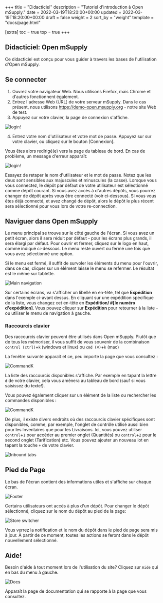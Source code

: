+++
title = "Didacticiel"
description = "Tutoriel d'introduction à Open mSupply."
date = 2022-03-19T18:20:00+00:00
updated = 2022-03-19T18:20:00+00:00
draft = false
weight = 2
sort_by = "weight"
template = "docs/page.html"

[extra]
toc = true
top = true
+++

## Didacticiel: Open mSupply

Ce didacticiel est conçu pour vous guider à travers les bases de l'utilisation d'Open mSupply.

## Se connecter

1. Ouvrez votre navigateur Web. Nous utilisons Firefox, mais Chrome et d'autres fonctionnent également.
2. Entrez l'adresse Web (URL) de votre serveur mSupply. Dans le cas présent, nous utilisons https://demo-open.msupply.org - notre site Web de test.
3. Appuyez <entrer> sur votre clavier, la page de connexion s'affiche.

![login!](/docs/introduction/images/log_in_fr.png)

4. Entrez votre nom d'utilisateur et votre mot de passe. Appuyez sur <entrer> sur votre clavier, ou cliquez sur le bouton [Connexion].

Vous êtes alors redirigé(e) vers la page du tableau de bord.
En cas de problème, un message d'erreur apparaît:

![login!](/docs/introduction/images/log_in_error_fr.png)

Essayez de retaper le nom d'utilisateur et le mot de passe. Notez que les deux sont sensibles aux majuscules et minuscules (la casse).
Lorsque vous vous connectez, le dépôt par défaut de votre utilisateur est sélectionné comme dépôt courant. Si vous avez accès à d'autres dépôts, vous pourrez changer de dépôt après vous être connecté (voir ci-dessous).
Si vous vous êtes déjà connecté, et avez changé de dépôt, alors le dépôt le plus récent sera sélectionné pour vous lors de votre re-connection.

## Naviguer dans Open mSupply

Le menu principal se trouve sur le côté gauche de l'écran. Si vous avez un petit écran, alors il sera réduit par défaut - pour les écrans plus grands, il sera élargi par défaut. Pour ouvrir et fermer, cliquez sur le logo en haut, comme indiqué ci-dessous. Le menu reste ouvert ou fermé une fois que vous avez sélectionné une option.

Si le menu est fermé, il suffit de survoler les éléments du menu pour l'ouvrir, dans ce cas, cliquer sur un élément laisse le menu se refermer. Le résultat est le même sur tablette.

![Main navigation](/docs/introduction/images/main_nav.gif)

Sur certains écrans, va s'afficher un libellé en en-tête, tel que **Expédition** dans l'exemple ci-avant dessus. En cliquant sur une expédition spécifique de la liste, vous changez cet en-tête en **Expédition/ #[le numéro d'expédition]**. Vous pouvez cliquer sur **Expédition** pour retourner à la liste - ou utiliser le menu de navigation à gauche.

### Raccourcis clavier

Des raccourcis clavier peuvent être utilisés dans Open mSupply. Plutôt que de tous les mémoriser, il vous suffit de vous souvenir de la combinaison `control (ctrl)`+`k` (windows et linux) ou `cmd (⌘)`+`k` (mac)

La fenêtre suivante apparaît et ce, peu importe la page que vous consultez :

![CommandK](/docs/introduction/images/cmd_k_fr.png)

La liste des raccourcis disponibles s'affiche. Par exemple en tapant la lettre `d` de votre clavier, cela vous amènera au tableau de bord (sauf si vous saisissez du texte!).

Vous pouvez également cliquer sur un élément de la liste ou rechercher les commandes disponibles :

![CommandK](/docs/introduction/images/cmd_k.gif)

De plus, il existe divers endroits où des raccourcis clavier spécifiques sont disponibles, comme, par exemple, l'onglet de contrôle utilisé aussi bien pour les Inventaires que pour les Livraisons. Ici, vous pouvez utiliser `control`+`1` pour accéder au premier onglet (Quantités) ou `control`+`2` pour le second onglet (Tarification) etc. Vous pouvez ajouter un nouveau lot en tapant la touche `+` de votre clavier.

![Inbound tabs](/docs/replenishment/images/is_edit_keyboard_shortcuts.png)

## Pied de Page

Le bas de l'écran contient des informations utiles et s'affiche sur chaque écran.

![Footer](/docs/introduction/images/footer.png)

Certains utilisateurs ont accès à plus d'un dépôt. Pour changer le dépôt sélectionné, cliquez sur le nom du dépôt au pied de la page:

![Store switcher](/docs/introduction/images/store_switcher.gif)

Vous verrez la notification et le nom du dépôt dans le pied de page sera mis à jour. À partir de ce moment, toutes les actions se feront dans le dépôt nouvellement sélectionné.

## Aide!

Besoin d'aide à tout moment lors de l'utilisation du site? Cliquez sur `Aide` qui en bas du menu à gauche.

![Docs](/docs/introduction/images/docs_nav_fr.png)

Apparaît la page de documentation qui se rapporte à la page que vous consultez.
